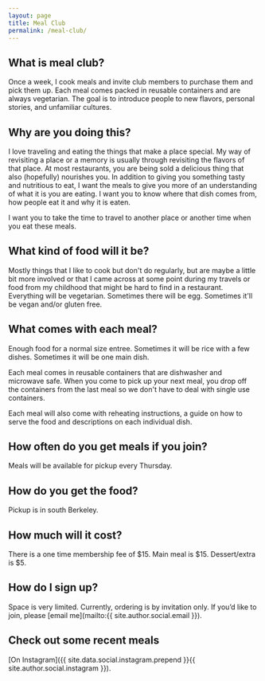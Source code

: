 ```yaml
---
layout: page
title: Meal Club
permalink: /meal-club/
---
```


## What is meal club?

Once a week, I cook meals and invite club members to purchase them and pick them up.  Each meal comes packed in reusable containers and are always vegetarian.  The goal is to introduce people to new flavors, personal stories, and unfamiliar cultures.

## Why are you doing this?

I love traveling and eating the things that make a place special.  My way of revisiting a place or a memory is usually through revisiting the flavors of that place.  At most restaurants, you are being sold a delicious thing that also (hopefully) nourishes you.  In addition to giving you something tasty and nutritious to eat, I want the meals to give you more of an understanding of what it is you are eating.  I want you to know where that dish comes from, how people eat it and why it is eaten.

I want you to take the time to travel to another place or another time when you eat these meals.

## What kind of food will it be?

Mostly things that I like to cook but don't do regularly, but are maybe a little bit more involved or that I came across at some point during my travels or food from my childhood that might be hard to find in a restaurant.  Everything will be vegetarian. Sometimes there will be egg.  Sometimes it'll be vegan and/or gluten free.

## What comes with each meal?

Enough food for a normal size entree.  Sometimes it will be rice with a few dishes.  Sometimes it will be one main dish.

Each meal comes in reusable containers that are dishwasher and microwave safe.  When you come to pick up your next meal, you drop off the containers from the last meal so we don't have to deal with single use containers.

Each meal will also come with reheating instructions, a guide on how to serve the food and descriptions on each individual dish.

## How often do you get meals if you join?

Meals will be available for pickup every Thursday.

## How do you get the food?

Pickup is in south Berkeley.

## How much will it cost?

There is a one time membership fee of $15.  Main meal is $15.  Dessert/extra is $5.

## How do I sign up?

Space is very limited.  Currently, ordering is by invitation only.  If you’d like to join, please [email me](mailto:{{ site.author.social.email }}).

## Check out some recent meals

[On Instagram]({{ site.data.social.instagram.prepend }}{{ site.author.social.instagram }}).
